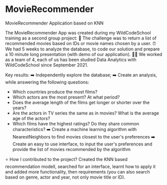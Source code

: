 # MovieRecommender
MovieRecommender Application based on KNN


The MovieRecommender App was created during my WildCodeSchool training as a second group project:
:rocket: The challenge was to return a list of recommended movies based on IDs or movie names chosen by a user. 
:alarm_clock: We had 5 weeks to analyze the database, to code our solution and prepare a 10 minute long presentation (with demo of our application).
:woman_technologist: We worked as a team of 4, each of us has been studied Data Analytics with WildCodeSchool since September 2021.

Key results:
:arrow_right: Independently explore the database;
:arrow_right: Create an analysis, while answering the following questions:
- Which countries produce the most films? 
- Which actors are the most present? At what period? 
- Does the average length of the films get longer or shorter over the years? 
- Are the actors in TV series the same as in movies? What is the average age of the actors? 
- Which films have the highest ratings? Do they share common characteristics?
:arrow_right: Create a machine learning algorithm with NearestNeighbors to find movies closest to the user's preferences
:arrow_right: Create an easy to use interface, to input the user's preferences and provide the list of movies recommended by the algorithm

:star: How I contributed to the project? Created the KNN based recommendation modell, searched for an interface, learnt how to apply it and added more functionality, then requirements (you can also search based on genre, actor and year, not only movie title or ID). 

